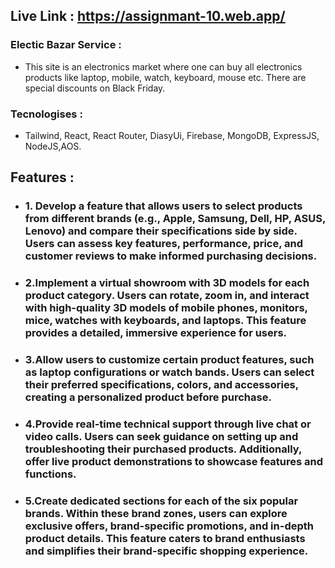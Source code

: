  ## Live Link : https://assignmant-10.web.app/

 ###  Electic Bazar Service : 
 - This site is an electronics market where one can buy all electronics products like laptop, mobile, watch, keyboard, mouse etc. There 
  are special discounts on Black Friday.
### Tecnologises :
 - Tailwind, React, React Router, DiasyUi, Firebase, MongoDB, ExpressJS, NodeJS,AOS.

## Features :

 - ### 1. Develop a feature that allows users to select products from different brands (e.g., Apple, Samsung, Dell, HP, ASUS, Lenovo) and compare their specifications side by side. Users can assess key features, performance, price, and customer reviews to make informed purchasing decisions.
 - ### 2.Implement a virtual showroom with 3D models for each product category. Users can rotate, zoom in, and interact with high-quality 3D models of mobile phones, monitors, mice, watches with keyboards, and laptops. This feature provides a detailed, immersive experience for users.
 - ### 3.Allow users to customize certain product features, such as laptop configurations or watch bands. Users can select their preferred specifications, colors, and accessories, creating a personalized product before purchase.
 - ### 4.Provide real-time technical support through live chat or video calls. Users can seek guidance on setting up and troubleshooting their purchased products. Additionally, offer live product demonstrations to showcase features and functions.
 - ### 5.Create dedicated sections for each of the six popular brands. Within these brand zones, users can explore exclusive offers, brand-specific promotions, and in-depth product details. This feature caters to brand enthusiasts and simplifies their brand-specific shopping experience.

